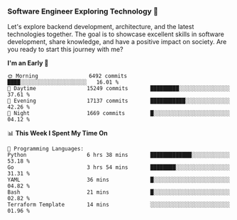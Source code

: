 ### Software Engineer Exploring Technology 🚀 

Let's explore backend development, architecture, and the latest technologies together. The goal is to showcase excellent skills in software development, share knowledge, and have a positive impact on society. Are you ready to start this journey with me?

<!--START_SECTION:waka-->
**I'm an Early 🐤** 

```text
🌞 Morning                6492 commits        ████░░░░░░░░░░░░░░░░░░░░░   16.01 % 
🌆 Daytime                15249 commits       █████████░░░░░░░░░░░░░░░░   37.61 % 
🌃 Evening                17137 commits       ███████████░░░░░░░░░░░░░░   42.26 % 
🌙 Night                  1669 commits        █░░░░░░░░░░░░░░░░░░░░░░░░   04.12 % 
```


📊 **This Week I Spent My Time On** 

```text
💬 Programming Languages: 
Python                   6 hrs 38 mins       █████████████░░░░░░░░░░░░   53.18 % 
Go                       3 hrs 54 mins       ████████░░░░░░░░░░░░░░░░░   31.31 % 
YAML                     36 mins             █░░░░░░░░░░░░░░░░░░░░░░░░   04.82 % 
Bash                     21 mins             █░░░░░░░░░░░░░░░░░░░░░░░░   02.82 % 
Terraform Template       14 mins             ░░░░░░░░░░░░░░░░░░░░░░░░░   01.96 % 
```


<!--END_SECTION:waka-->
